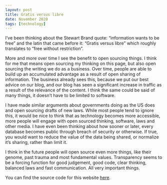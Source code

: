 ```yaml
---
layout: post
title: Gratis versus libre
date: November 2020
tags: [technology]
---
```

I’ve been thinking about the Stewart Brand quote: “information wants to be free” and the latin that came before it: “Gratis versus libre” which roughly translates to “free without restriction”. 

More and more over time I see the benefit to open sourcing things. I think for me that means open sourcing my thinking on this page, but also open sourcing the writing we do as a business. Over time, people are able to build up an accumulated advantage as a result of open sharing of information. The business already sees this, because we put our best advice on our blog, and our blog has seen a significant increase in traffic as a result of the relevance of the content. I think the same could be said of many things, it doesn’t have to be limited to software.

I have made similar arguments about governments doing as the US does and open sourcing drafts of new laws. While most people tend to ignore this, it would be nice to think that as technology becomes more accessible, more people will engage with open sourced thinking, software, laws and other media. I have even been thinking about how sooner or later, every database becomes public through breach of security or otherwise. If true, you would want to reduce the value of the data being shared, or normalize it’s sharing, rather than limit it. 

I think in the future people will open source even more things, like their genome, past trauma and most fundamental values. Transparency seems to be a forcing function for good judgement, good code, clear thinking, balanced laws and fast communication. All very important things.

You can find the source code for this website [here](https://github.com/rogerkirkness/personal).
